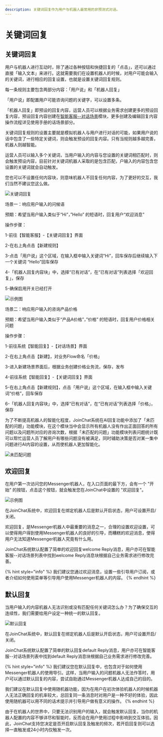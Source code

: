 ```yaml
---
description: 关键词回复作为用户与机器人最常用的非预测式对话。
---
```


# 关键词回复

## 关键词回复

用户与机器人进行互动时，除了通过各种按钮和快捷回复的「点击」，还可以通过直接「输入文本」来进行。这就需要我们在设置机器人的时候，对用户可能会输入的关键词，进行相应的回复设置，也就是设置关键词回复规则。

每一条规则主要包含两部分内容：「用户说」和「机器人回复」

「用户说」即配置用户可能咨询问题的关键字，可以设置多条。

「机器人回复」即预设的回复内容，运营人员可以根据业务需求创建更多的预设回复内容，预设回复内容创建在[智能客服--对话场景](xiao-xi-guan-li.md)模块，更多创建及编辑回复内容操作流程详见使用手册的话场景部分。

关键词回复规则的设置主要就是模拟机器人与用户进行对话的可能，如果用户说的话中包含了一些特定关键词，则会触发预设的回复内容。只有当规则越多越完善，机器人则越智能。

运营人员可以输入多个关键词，当用户输入的内容与您设置的关键词相匹配时，则会触发预设内容，目前针对关键词机器人采取的是包含匹配，户输入的内容包含您设置的关键词就会自动触发。

您也可以不设置任何内容块，则意味机器人不回复任何内容，为了更好的交互，我们当然不建议您这么做。

![&#x5173;&#x952E;&#x8BCD;&#x56DE;&#x590D;](../.gitbook/assets/image%20%28207%29.png)

场景一：响应用户输入的问候语

预期：希望当用户输入类似于“Hi”，”Hello” 的短语时，回复用户“欢迎消息”

操作步骤：

1-前往【智能客服】-【关键词回复】界面

2-在右上角点击【新建规则】

3-点击「用户说」这个区域，在输入框中输入关键词“Hi”，回车保存后继续输入下一个关键词 “Hello”回车保存 

4-「机器人回复内容块」中，选择“已有对话”，在“已有对话”列表选择「欢迎回复」，保存 

5-确保启用开关已经打开

![&#x793A;&#x4F8B;&#x56FE;](../.gitbook/assets/image%20%28137%29.png)

场景二：响应用户输入的咨询产品价格

预期：希望当用户输入类似于“产品A价格”，”价格” 的短语时，回复用户价格相关问题

操作步骤：

1-前往系统【智能回复】-【对话场景】界面

2-在右上角点击【新建】，对业务Flow命名「价格」

3-进入新建场景界面后，根据业务创建价格业务流，保存，发布

4-前往系统【智能回复】-【关键词回复】界面

5-在右上角点击【新建规则】，点击「用户说」这个区域，在输入框中输入关键词“价格”，回车保存

6-「机器人回复内容块」中，选择“已有对话”，在“已有对话”列表选择「价格」，保存

为了不断提高机器人的智能化程度，JoinChat系统在AI回复功能中添加了「未匹配的问题」功能模块，在这个模块当中会显示所有机器人没有作出正面回答的所有问题以及问题所对应的咨询次数，根据「未匹配的问题」功能模块列表问题统计既可以帮忙运营人员了解用户有哪些问题没有被满足，同时辅助决策是否对某一集中问题进行AI内容的设置，从而使机器人更加智能化。

![&#x672A;&#x5339;&#x914D;&#x95EE;&#x9898;](../.gitbook/assets/image%20%281%29.png)

## 欢迎回复

在用户第一次访问您的Messenger机器人，在入口页面的最下方，会有一个 "开始" 的按钮，点击这个按钮，就会触发您在JoinChat中设置的 "欢迎回复"。

![&#x793A;&#x4F8B;&#x56FE;](../.gitbook/assets/image%20%2872%29.png)

在JoinChat系统中，欢迎回复在绑定机器人后是默认开启状态，用户可设置开启/关闭。

欢迎回复，是Messenger机器人中最重要的消息之一，合理的设置欢迎设置，可以使得用户得到使用Messenger机器人的良好的引导，而糟糕的欢迎消息，使得用户无法知道Messenger机器人究竟有什么用。

JoinChat系统默认配置了简单的欢迎回复welcome Reply消息，用户亦可在智能客服--对话场景列表中找到welcome Reply消息块根据自己业务需求进行修改完善。

{% hint style="info" %}
我们建议您通过欢迎消息，设置一些引导用户订阅，或者介绍如何使用菜单等引导用户使用Messenger机器人的内容。
{% endhint %}

## 默认回复

当用户输入的内容机器人无法识别或没有匹配任何关键词怎么办？为了确保交互的连续性，我们需要给用户设定一种统一的默认回复。

![&#x9ED8;&#x8BA4;&#x56DE;&#x590D;](../.gitbook/assets/image%20%2880%29.png)

在JoinChat系统中，默认回复在绑定机器人后是默认开启状态，用户可设置开启/关闭。 

JoinChat系统默认配置了简单的默认回复default Reply消息，用户亦可在智能客服--对话场景列表中找到default Reply消息块根据自己业务需求进行修改完善。

{% hint style="info" %}
我们建议您在默认回复中，也包含对于如何使用Messenger机器人的使用导引。这样，当用户输入的问题机器人无法作答时，用户可以通过默认回复的内容，尝试自助通过Messenger机器人达成自己的目的。

我们建议在默认回复中使用随机器功能，因为在用户在初次体验机器人的时候机器人无法正确回复的机率较大，总回复同一条消息时对用户是一种不好的体验，因此使用随机器可以用不同的话术提示并引导用户做有意义的操作。
{% endhint %}

由于在机器人的世界中，只要无法识别用户的输入，就会触发默认回复。当你的机器人配置的内容不够详尽和智能时，反而会在用户使用过程中影响到交互体验。因此，JoinChat支持您决定是否开启默认回复及触发的频次，若开启回复则可以选择一直触发或24小时内仅触发一次。



